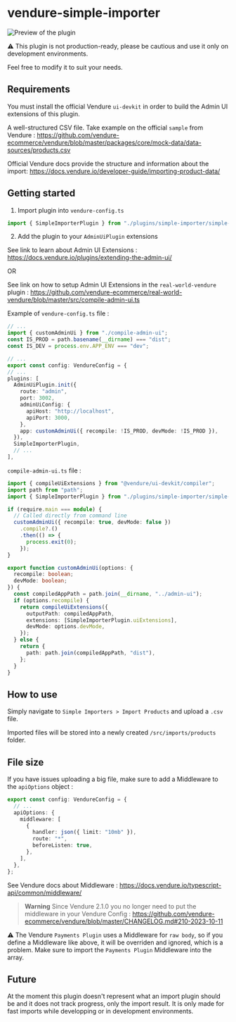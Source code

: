 # vendure-simple-importer

![Preview of the plugin](https://i.imgur.com/0au661u.png)

⚠️ This plugin is not production-ready, please be cautious and use it only on development environments.

Feel free to modify it to suit your needs.

## Requirements

You must install the official Vendure `ui-devkit` in order to build the Admin UI extensions of this plugin.

A well-structured CSV file. Take example on the official `sample` from Vendure :
https://github.com/vendure-ecommerce/vendure/blob/master/packages/core/mock-data/data-sources/products.csv

Official Vendure docs provide the structure and information about the import:
https://docs.vendure.io/developer-guide/importing-product-data/

## Getting started

1. Import plugin into `vendure-config.ts`

```ts
import { SimpleImporterPlugin } from "./plugins/simple-importer/simple-importer-plugin";
```

2. Add the plugin to your `AdminUiPlugin` extensions

See link to learn about Admin UI Extensions : https://docs.vendure.io/plugins/extending-the-admin-ui/

OR

See link on how to setup Admin UI Extensions in the `real-world-vendure` plugin : https://github.com/vendure-ecommerce/real-world-vendure/blob/master/src/compile-admin-ui.ts

Example of `vendure-config.ts` file :
```ts
// ...
import { customAdminUi } from "./compile-admin-ui";
const IS_PROD = path.basename(__dirname) === "dist";
const IS_DEV = process.env.APP_ENV === "dev";

// ...
export const config: VendureConfig = {
// ...
plugins: [
  AdminUiPlugin.init({
    route: "admin",
    port: 3002,
    adminUiConfig: {
      apiHost: "http://localhost",
      apiPort: 3000,
    },
    app: customAdminUi({ recompile: !IS_PROD, devMode: !IS_PROD }),
  }),
  SimpleImporterPlugin,
  // ...
],
```

`compile-admin-ui.ts` file :
```ts
import { compileUiExtensions } from "@vendure/ui-devkit/compiler";
import path from "path";
import { SimpleImporterPlugin } from "./plugins/simple-importer/simple-importer-plugin";

if (require.main === module) {
  // Called directly from command line
  customAdminUi({ recompile: true, devMode: false })
    .compile?.()
    .then(() => {
      process.exit(0);
    });
}

export function customAdminUi(options: {
  recompile: boolean;
  devMode: boolean;
}) {
  const compiledAppPath = path.join(__dirname, "../admin-ui");
  if (options.recompile) {
    return compileUiExtensions({
      outputPath: compiledAppPath,
      extensions: [SimpleImporterPlugin.uiExtensions],
      devMode: options.devMode,
    });
  } else {
    return {
      path: path.join(compiledAppPath, "dist"),
    };
  }
}
```

## How to use

Simply navigate to `Simple Importers > Import Products` and upload a `.csv` file.

Imported files will be stored into a newly created `/src/imports/products` folder.

## File size

If you have issues uploading a big file, make sure to add a Middleware to the `apiOptions` object :

```ts
export const config: VendureConfig = {
  // ...
  apiOptions: {
    middleware: [
      {
        handler: json({ limit: "10mb" }),
        route: "*",
        beforeListen: true,
      },
    ],
  },
};
```

See Vendure docs about Middleware : https://docs.vendure.io/typescript-api/common/middleware/

> **Warning**
Since Vendure 2.1.0 you no longer need to put the middleware in your Vendure Config :
https://github.com/vendure-ecommerce/vendure/blob/master/CHANGELOG.md#210-2023-10-11


⚠️ The Vendure `Payments Plugin` uses a Middleware for `raw body`, so if you define a Middleware like above, it will be overriden and ignored, which is a problem. Make sure to import the `Payments Plugin` Middleware into the array.

## Future

At the moment this plugin doesn't represent what an import plugin should be and it does not track progress, only the import result. It is only made for fast imports while developping or in development environments.

